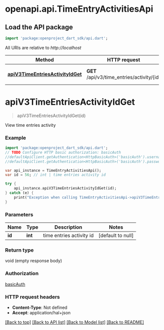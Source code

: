 # openapi.api.TimeEntryActivitiesApi

## Load the API package
```dart
import 'package:openproject_dart_sdk/api.dart';
```

All URIs are relative to *http://localhost*

Method | HTTP request | Description
------------- | ------------- | -------------
[**apiV3TimeEntriesActivityIdGet**](TimeEntryActivitiesApi.md#apiV3TimeEntriesActivityIdGet) | **GET** /api/v3/time_entries/activity/{id} | View time entries activity


# **apiV3TimeEntriesActivityIdGet**
> apiV3TimeEntriesActivityIdGet(id)

View time entries activity

### Example 
```dart
import 'package:openproject_dart_sdk/api.dart';
// TODO Configure HTTP basic authorization: basicAuth
//defaultApiClient.getAuthentication<HttpBasicAuth>('basicAuth').username = 'YOUR_USERNAME'
//defaultApiClient.getAuthentication<HttpBasicAuth>('basicAuth').password = 'YOUR_PASSWORD';

var api_instance = TimeEntryActivitiesApi();
var id = 56; // int | time entries activity id

try { 
    api_instance.apiV3TimeEntriesActivityIdGet(id);
} catch (e) {
    print("Exception when calling TimeEntryActivitiesApi->apiV3TimeEntriesActivityIdGet: $e\n");
}
```

### Parameters

Name | Type | Description  | Notes
------------- | ------------- | ------------- | -------------
 **id** | **int**| time entries activity id | [default to null]

### Return type

void (empty response body)

### Authorization

[basicAuth](../README.md#basicAuth)

### HTTP request headers

 - **Content-Type**: Not defined
 - **Accept**: application/hal+json

[[Back to top]](#) [[Back to API list]](../README.md#documentation-for-api-endpoints) [[Back to Model list]](../README.md#documentation-for-models) [[Back to README]](../README.md)


